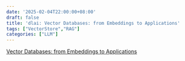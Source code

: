 ```yaml
---
date: '2025-02-04T22:00:00+08:00'
draft: false
title: 'dlai: Vector Databases: from Embeddings to Applications'
tags: ["VectorStore","RAG"]
categories: ["LLM"]
---
```


[Vector Databases: from Embeddings to Applications](https://xves6ft58q.feishu.cn/docx/BjKEd7ag0on00rxRf2wcAb9dnqb?from=from_copylink)
